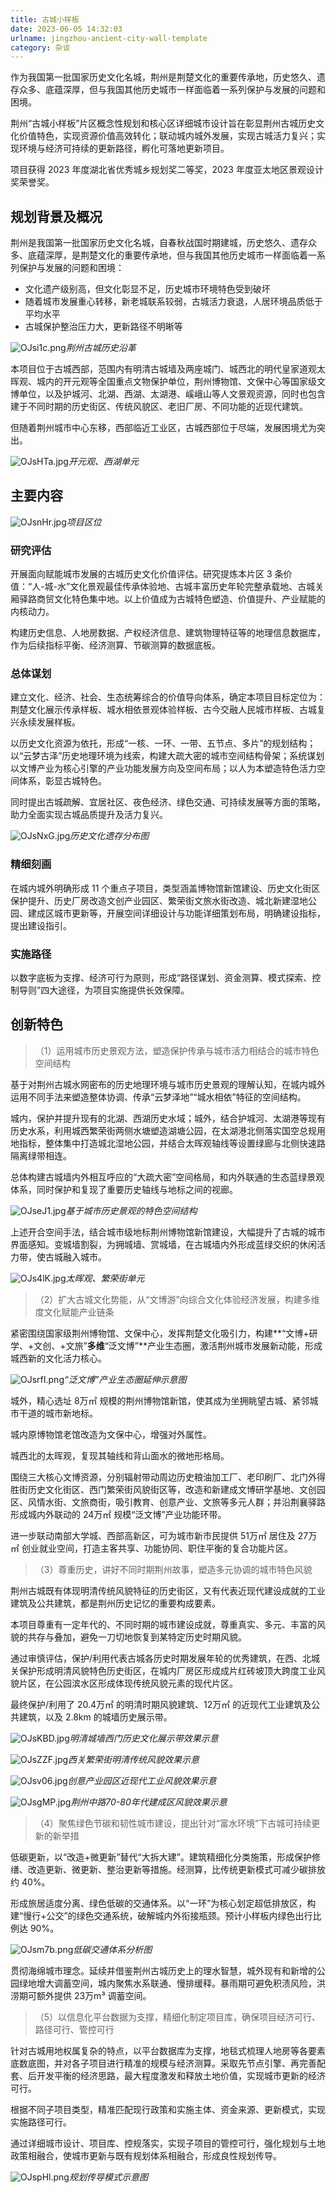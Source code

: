 ```yaml
---
title: 古城小样板
date: 2023-06-05 14:32:03
urlname: jingzhou-ancient-city-wall-template
category: 杂谈
---
```


作为我国第一批国家历史文化名城，荆州是荆楚文化的重要传承地，历史悠久、遗存众多、底蕴深厚，但与我国其他历史城市一样面临着一系列保护与发展的问题和困境。

荆州“古城小样板”片区概念性规划和核心区详细城市设计旨在彰显荆州古城历史文化价值特色，实现资源价值高效转化；联动城内城外发展，实现古城活力复兴；实现环境与经济可持续的更新路径，孵化可落地更新项目。

项目获得 2023 年度湖北省优秀城乡规划奖二等奖，2023 年度亚太地区景观设计奖荣誉奖。

<!-- more -->

## 规划背景及概况

荆州是我国第一批国家历史文化名城，自春秋战国时期建城，历史悠久、遗存众多、底蕴深厚，是荆楚文化的重要传承地，但与我国其他历史城市一样面临着一系列保护与发展的问题和困境：

- 文化遗产级别高，但文化彰显不足，历史城市环境特色受到破坏
- 随着城市发展重心转移，新老城联系较弱，古城活力衰退，人居环境品质低于平均水平
- 古城保护整治压力大，更新路径不明晰等

![OJsi1c.png](https://ooo.0x0.ooo/2024/06/05/OJsi1c.png)_荆州古城历史沿革_

本项目位于古城西部，范围内有明清古城墙及两座城门、城西北的明代皇家道观太晖观、城内的开元观等全国重点文物保护单位，荆州博物馆、文保中心等国家级文博单位，以及护城河、北湖、西湖、太湖港、嵠峨山等人文景观资源，同时也包含建于不同时期的历史街区、传统风貌区、老旧厂房、不同功能的近现代建筑。

但随着荆州城市中心东移，西部临近工业区，古城西部位于尽端，发展困境尤为突出。

![OJsHTa.jpg](https://ooo.0x0.ooo/2024/06/05/OJsHTa.jpg)_开元观、西湖单元_

## 主要内容

![OJsnHr.jpg](https://ooo.0x0.ooo/2024/06/05/OJsnHr.jpg)_项目区位_

### 研究评估

开展面向赋能城市发展的古城历史文化价值评估。研究提炼本片区 3 条价值：“人-城-水”文化景观最佳传承体验地、古城丰富历史年轮完整承载地、古城关厢驿路商贸文化特色集中地。以上价值成为古城特色塑造、价值提升、产业赋能的内核动力。

构建历史信息、人地房数据、产权经济信息、建筑物理特征等的地理信息数据库，作为后续指标平衡、经济测算、节碳测算的数据底板。

### 总体谋划

建立文化、经济、社会、生态统筹综合的价值导向体系，确定本项目目标定位为：荆楚文化展示传承样板、城水相依景观体验样板、古今交融人民城市样板、古城复兴永续发展样板。

以历史文化资源为依托，形成“一核、一环、一带、五节点、多片”的规划结构；以“云梦古泽”历史地理环境为线索，构建大疏大密的城市空间结构骨架；系统谋划以文博产业为核心引擎的产业功能发展方向及空间布局；以人为本塑造特色活力空间体系，彰显古城特色。

同时提出古城疏解、宜居社区、夜色经济、绿色交通、可持续发展等方面的策略，助力全面实现古城品质提升及活力复兴。

![OJsNxG.jpg](https://ooo.0x0.ooo/2024/06/05/OJsNxG.jpg)_历史文化遗存分布图_

### 精细刻画

在城内城外明确形成 11 个重点子项目，类型涵盖博物馆新馆建设、历史文化街区保护提升、历史厂房改造文创产业园区、繁荣街文旅水街改造、城北新建湿地公园、建成区城市更新等，开展空间详细设计与功能详细策划布局，明确建设指标，提出建设指引。

### 实施路径

以数字底板为支撑、经济可行为原则，形成“路径谋划、资金测算、模式探索、控制导则”四大途径，为项目实施提供长效保障。

## 创新特色

> （1）运用城市历史景观方法，塑造保护传承与城市活力相结合的城市特色空间结构

基于对荆州古城水网密布的历史地理环境与城市历史景观的理解认知，在城内城外运用不同手法来塑造整体协调、传承“云梦泽地”“城水相依”特征的空间结构。

城内，保护并提升现有的北湖、西湖历史水域；城外，结合护城河、太湖港等现有历史水系，利用城西繁荣街两侧水塘塑造湖塘公园，在太湖港北侧落实国空总规用地指标，整体集中打造城北湿地公园，并结合太晖观轴线等设置绿廊与北侧快速路隔离绿带相连。

总体构建古城墙内外相互呼应的“大疏大密”空间格局，和内外联通的生态蓝绿景观体系，同时保护和复现了重要历史轴线与地标之间的视廊。

![OJseJ1.jpg](https://ooo.0x0.ooo/2024/06/05/OJseJ1.jpg)_基于城市历史景观的特色空间结构_

上述开合空间手法，结合城市级地标荆州博物馆新馆建设，大幅提升了古城的城市界面感知。变城墙割裂，为拥城墙、赏城墙，在古城墙内外形成蓝绿交织的休闲活力带，使古城融入城市。

![OJs4lK.jpg](https://ooo.0x0.ooo/2024/06/05/OJs4lK.jpg)_太晖观、繁荣街单元_

> （2）扩大古城文化势能，从“文博游”向综合文化体验经济发展，构建多维度文化赋能产业链条

紧密围绕国家级荆州博物馆、文保中心，发挥荆楚文化吸引力，构建**“文博+研学、+文创、+文旅”**多维**“泛文博”**产业生态圈，激活荆州城市发展新动能，形成城西新的文化活力核心。

![OJsrfI.png](https://ooo.0x0.ooo/2024/06/05/OJsrfI.png)_“泛文博”产业生态圈延伸示意图_

城外，精心选址 8万㎡ 规模的荆州博物馆新馆，使其成为坐拥眺望古城、紧邻城市干道的城市新地标。

城内原博物馆老馆改造为文保中心，增强对外属性。

城西北的太晖观，复现其轴线和背山面水的微地形格局。

围绕三大核心文博资源，分别辐射带动周边历史粮油加工厂、老印刷厂、北门外得胜街历史文化街区、西门繁荣街风貌街区等，改造和新建成文博研学基地、文创园区、风情水街、文旅商街，吸引教育、创意产业、文旅等多元人群；并沿荆襄驿路形成城内外联动的 24万㎡ 规模“泛文博”产业功能环带。

进一步联动南部大学城、西部高新区，可为城市新市民提供 51万㎡ 居住及 27万㎡ 创业就业空间，打造主客共享、功能协同、职住平衡的复合功能片区。

> （3）尊重历史，讲好不同时期荆州故事，塑造多元协调的城市特色风貌

荆州古城既有体现明清传统风貌特征的历史街区，又有代表近现代建设成就的工业建筑及公共建筑，都是荆州历史记忆的重要构成要素。

本项目尊重有一定年代的、不同时期的城市建设成就，尊重真实、多元、丰富的风貌的共存与叠加，避免一刀切地恢复到某特定历史时期风貌。

通过审慎评估，保护/利用代表古城各历史时期发展年轮的优秀建筑，在西、北城关保护形成明清风貌特色历史街区，在城内厂房区形成成片红砖坡顶大跨度工业风貌片区，在公园滨水区形成体现传统风貌元素的现代片区。

最终保护/利用了 20.4万㎡ 的明清时期风貌建筑、12万㎡ 的近现代工业建筑及公共建筑，以及 2.8km 的城墙历史展示带。

![OJsKBD.jpg](https://ooo.0x0.ooo/2024/06/05/OJsKBD.jpg)_明清城墙西门历史文化展示带效果示意_

![OJsZZF.jpg](https://ooo.0x0.ooo/2024/06/05/OJsZZF.jpg)_西关繁荣街明清传统风貌效果示意_

![OJsv06.jpg](https://ooo.0x0.ooo/2024/06/05/OJsv06.jpg)_创意产业园区近现代工业风貌效果示意_

![OJsgMP.jpg](https://ooo.0x0.ooo/2024/06/05/OJsgMP.jpg)_荆州中路70-80年代建成区风貌效果示意_

> （4）聚焦绿色节碳和韧性城市建设，提出针对“富水环境”下古城可持续更新的新举措

低碳更新，以“改造+微更新”替代“大拆大建”。建筑精细化分类施策，形成保护修缮、改造更新、微更新、整治更新等措施。经测算，比传统更新模式可减少碳排放约 40%。

形成旅居适度分离、绿色低碳的交通体系。以“一环”为核心划定超低排放区，构建“慢行+公交”的绿色交通系统，破解城内外衔接瓶颈。预计小样板内绿色出行比例达 90%。

![OJsm7b.png](https://ooo.0x0.ooo/2024/06/05/OJsm7b.png)_低碳交通体系分析图_

贯彻海绵城市理念。延续并借鉴荆州古城历史上的理水智慧，城外现有和新增的公园绿地增大调蓄空间，城内聚焦水系联通、慢排缓释。暴雨期可避免积渍风险，洪涝期可额外提供 23万m³ 调蓄空间。

> （5）以信息化平台数据为支撑，精细化制定项目库，确保项目经济可行、路径可行、管控可行

针对古城用地权属复杂的特点，以平台数据库为支撑，地毯式梳理人地房等各要素底数底图，并对各子项目进行精准的规模与经济测算。采取先节点引擎、再完善配套、后开发平衡的经济思路，最大程度激发和释放土地价值，实现城市更新的经济可行。

根据不同子项目类型，精准匹配现行政策和实施主体、资金来源、更新模式，实现实施路径可行。

通过详细城市设计、项目库、控规落实，实现子项目的管控可行，强化规划与土地政策相融合，使城市更新与既有规划体系相融合，形成良性规划传导。

![OJspHl.png](https://ooo.0x0.ooo/2024/06/05/OJspHl.png)_规划传导模式示意图_
